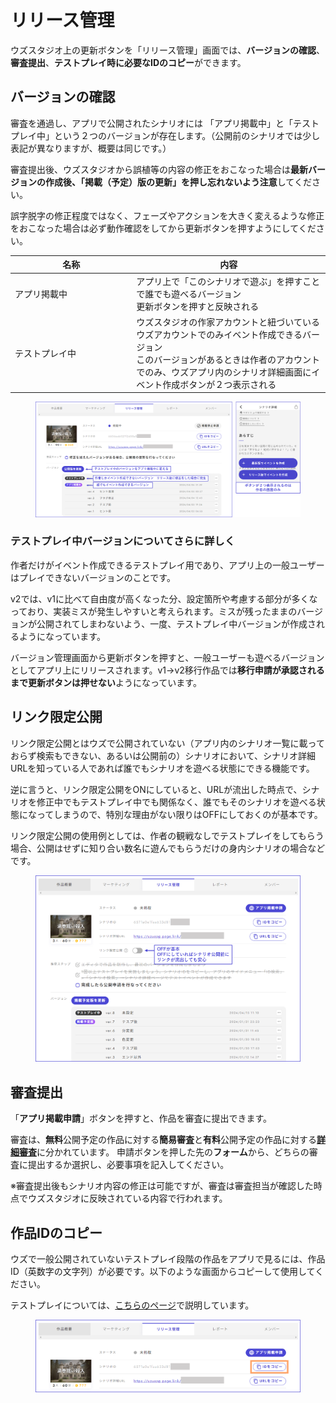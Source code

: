 # リリース管理

ウズスタジオ上の更新ボタンを「リリース管理」画面では、**バージョンの確認**、**審査提出**、**テストプレイ時に必要なIDのコピー**ができます。



## バージョンの確認

審査を通過し、アプリで公開されたシナリオには 「アプリ掲載中」と「テストプレイ中」という２つのバージョンが存在します。（公開前のシナリオでは少し表記が異なりますが、概要は同じです。）

審査提出後、ウズスタジオから誤植等の内容の修正をおこなった場合は**最新バージョンの作成後、「掲載（予定）版の更新」を押し忘れないよう注意**してください。

誤字脱字の修正程度ではなく、フェーズやアクションを大きく変えるような修正をおこなった場合は必ず動作確認をしてから更新ボタンを押すようにしてください。

<table><thead><tr><th width="180.33333333333331">名称</th><th>内容</th></tr></thead><tbody><tr><td>アプリ掲載中</td><td>アプリ上で「このシナリオで遊ぶ」を押すことで誰でも遊べるバージョン<br>更新ボタンを押すと反映される</td></tr><tr><td>テストプレイ中</td><td>ウズスタジオの作家アカウントと紐づいているウズアカウントでのみイベント作成できるバージョン<br>このバージョンがあるときは作者のアカウントでのみ、ウズアプリ内のシナリオ詳細画面にイベント作成ボタンが２つ表示される</td></tr></tbody></table>

<figure><img src="../.gitbook/assets/image (1) (1).png" alt=""><figcaption></figcaption></figure>



### テストプレイ中バージョンについてさらに詳しく

作者だけがイベント作成できるテストプレイ用であり、アプリ上の一般ユーザーはプレイできないバージョンのことです。

v2では、v1に比べて自由度が高くなった分、設定箇所や考慮する部分が多くなっており、実装ミスが発生しやすいと考えられます。ミスが残ったままのバージョンが公開されてしまわないよう、一度、テストプレイ中バージョンが作成されるようになっています。

バージョン管理画面から更新ボタンを押すと、一般ユーザーも遊べるバージョンとしてアプリ上にリリースされます。v1→v2移行作品では**移行申請が承認されるまで更新ボタンは押せない**ようになっています。



## リンク限定公開

リンク限定公開とはウズで公開されていない（アプリ内のシナリオ一覧に載っておらず検索もできない、あるいは公開前の）シナリオにおいて、シナリオ詳細URLを知っている人であれば誰でもシナリオを遊べる状態にできる機能です。

逆に言うと、リンク限定公開をONにしていると、URLが流出した時点で、シナリオを修正中でもテストプレイ中でも関係なく、誰でもそのシナリオを遊べる状態になってしまうので、特別な理由がない限りはOFFにしておくのが基本です。

リンク限定公開の使用例としては、作者の観戦なしでテストプレイをしてもらう場合、公開はせずに知り合い数名に遊んでもらうだけの身内シナリオの場合などです。

<figure><img src="../.gitbook/assets/image (1) (1) (1).png" alt=""><figcaption></figcaption></figure>



## 審査提出

&#x20;「**アプリ掲載申請**」ボタンを押すと、作品を審査に提出できます。

審査は、**無料**公開予定の作品に対する**簡易審査**と**有料**公開予定の作品に対する[**詳細審査**](../overview/makingflow/submit/check.md)に分かれています。 申請ボタンを押した先の**フォーム**から、どちらの審査に提出するか選択し、必要事項を記入してください。

※審査提出後もシナリオ内容の修正は可能ですが、審査は審査担当が確認した時点でウズスタジオに反映されている内容で行われます。



## 作品IDのコピー

ウズで一般公開されていないテストプレイ段階の作品をアプリで見るには、作品ID（英数字の文字列）が必要です。以下のような画面からコピーして使用してください。

テストプレイについては、[こちらのページ](../overview/makingflow/testplay.md)で説明しています。

<figure><img src="../.gitbook/assets/image (2) (1).png" alt=""><figcaption></figcaption></figure>

